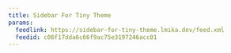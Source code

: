 ```yaml
---
title: Sidebar For Tiny Theme
params:
  feedlink: https://sidebar-for-tiny-theme.lmika.dev/feed.xml
  feedid: c06f17dda6c66f9ac75e3197246acc01
---
```

